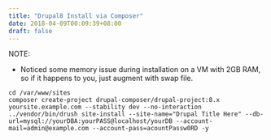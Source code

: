 ```yaml
---
title: "Drupal8 Install via Composer"
date: 2018-04-09T00:09:39+08:00
draft: false
---
```


NOTE: 

* Noticed some memory issue during installation on a VM with 2GB RAM, so if it happens to you, just augment with swap file.

```
cd /var/www/sites
composer create-project drupal-composer/drupal-project:8.x yoursite.example.com --stability dev --no-interaction
../vendor/bin/drush site-install --site-name="Drupal Title Here" --db-url=mysql://yourDBA:yourPASS@localhost/yourDB --account-mail=admin@example.com --account-pass=acountPassw0RD -y
```
